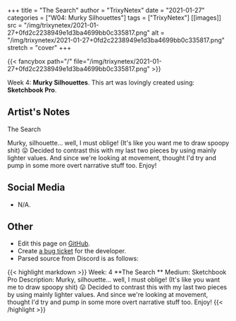 +++
title =       "The Search"
author =      "TrixyNetex"
date =        "2021-01-27"
categories =  ["W04: Murky Silhouettes"]
tags =        ["TrixyNetex"]
[[images]]
                      src = "/img/trixynetex/2021-01-27+0fd2c2238949e1d3ba4699bb0c335817.png"
                      alt = "/img/trixynetex/2021-01-27+0fd2c2238949e1d3ba4699bb0c335817.png"
                      stretch = "cover"
+++


{{< fancybox path="/" file="/img/trixynetex/2021-01-27+0fd2c2238949e1d3ba4699bb0c335817.png" >}}


Week 4: **Murky Silhouettes**. This art was lovingly created using: **Sketchbook Pro**.

## Artist's Notes

The Search 

Murky, silhouette... well, I must oblige! (It's like you want me to draw spoopy shit) 😛
Decided to contrast this with my last two pieces by using mainly lighter values. And since we're looking at movement, thought I'd try and pump in some more overt narrative stuff too.
Enjoy!

## Social Media

- N/A.

## Other

- Edit this page on [GitHub](https://github.com/teaminkling/web-refresh/edit/main/blog/content/blog/trixynetex-week-4-4be9.md).
- Create [a bug ticket](https://github.com/teaminkling/web-refresh/issues/new?assignees=&labels=bug&template=problem-report.md&title=) for the developer.
- Parsed source from Discord is as follows:

{{< highlight markdown >}}
Week: 4
**The Search **
Medium: Sketchbook Pro
Description: Murky, silhouette... well, I must oblige! (It's like you want me to draw spoopy shit) 😛
Decided to contrast this with my last two pieces by using mainly lighter values. And since we're looking at movement, thought I'd try and pump in some more overt narrative stuff too.
Enjoy!
{{< /highlight >}}
